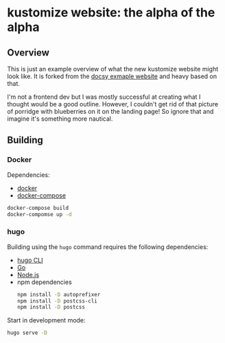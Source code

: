 # kustomize website: the alpha of the alpha

## Overview
This is just an example overview of what the new kustomize website might look like. It is forked from the [docsy exmaple website](https://example.docsy.dev/) and heavy based on that.

I'm not a frontend dev but I was mostly successful at creating what I thought would be a good outline. However, I couldn't get rid of that picture of porridge with blueberries on it on the landing page! So ignore that and imagine it's something more nautical.

## Building

### Docker
Dependencies:
* [docker](https://docs.docker.com/engine/install/)
* [docker-compose](https://docs.docker.com/compose/install/)
```bash
docker-compose build
docker-compomse up -d
```

### hugo
Building using the `hugo` command requires the following dependencies:
* [hugo CLI](https://gohugo.io/getting-started/installing/)
* [Go](https://go.dev/learn/)
* [Node.js](https://nodejs.org/en/)
* npm dependencies
   ```bash
   npm install -D autoprefixer
   npm install -D postcss-cli
   npm install -D postcss
   ```
Start in development mode:
```bash
hugo serve -D
```
